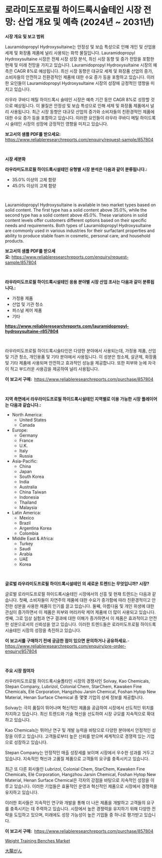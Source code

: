 <p><h1>로라미도프로필 하이드록시술테인 시장 전망: 산업 개요 및 예측 (2024년 ~ 2031년)</h1></p><p><strong>시장 개요 및 보고 범위</strong></p>
<p><p>Lauramidopropyl Hydroxysultaine는 안정성 및 보습 특성으로 인해 개인 및 산업용 세제 및 화장품 제품에 널리 사용되는 화학 물질입니다. Lauramidopropyl Hydroxysultaine 시장은 전체 시장 성장 분석, 최신 시장 동향 및 증가 전망을 포함한 현재 및 미래 전망을 가지고 있습니다. Lauramidopropyl Hydroxysultaine 시장의 예측은 CAGR 8%로 예상됩니다. 최신 시장 동향은 대규모 세제 및 화장품 산업의 증가, 소비자들의 안전하고 친환경적인 제품에 대한 수요 증가 등을 포함하고 있습니다. 이러한 요인들이 Lauramidopropyl Hydroxysultaine 시장의 성장에 긍정적인 영향을 미치고 있습니다.</p><p>라우라 쿠바디 메틸 하이드록시 술테인 시장은 예측 기간 동안 CAGR 8%로 성장할 것으로 예상됩니다. 이 물질은 안정성 및 보습 특성으로 인해 세제 및 화장품 제품에서 널리 사용됩니다. 최근 시장 동향은 대규모 산업의 증가와 소비자들의 친환경적인 제품에 대한 수요 증가 등을 포함하고 있습니다. 이러한 요인들이 라우라 쿠바디 메틸 하이드록시 술테인 시장의 성장에 긍정적인 영향을 미치고 있습니다.</p></p>
<p><strong>보고서의 샘플 PDF를 받으세요:</strong> <a href="https://www.reliableresearchreports.com/enquiry/request-sample/857804">https://www.reliableresearchreports.com/enquiry/request-sample/857804</a></p>
<p>&nbsp;</p>
<p><strong>시장 세분화</strong></p>
<p><strong>라우라미도프로필 하이드록시설테인 유형별 시장 분석은 다음과 같이 분류됩니다.:</strong></p>
<p><ul><li>35.0% 이상의 고체 함량</li><li>45.0% 이상의 고체 함량</li></ul></p>
<p>&nbsp;</p>
<p><p>Lauramidopropyl Hydroxysultaine is available in two market types based on solid content. The first type has a solid content above 35.0%, while the second type has a solid content above 45.0%. These variations in solid content levels offer customers different options based on their specific needs and requirements. Both types of Lauramidopropyl Hydroxysultaine are commonly used in various industries for their surfactant properties and ability to produce stable foam in cosmetic, personal care, and household products.</p></p>
<p><strong>보고서의 샘플 PDF를 받으세요:</strong>&nbsp;<a href="https://www.reliableresearchreports.com/enquiry/request-sample/857804">https://www.reliableresearchreports.com/enquiry/request-sample/857804</a></p>
<p>&nbsp;</p>
<p><strong> 라우라미도프로필 하이드록시설테인 응용 분야별 시장 산업 조사는 다음과 같이 분류됩니다.:</strong></p>
<p><ul><li>가정용 제품</li><li>산업 및 기관 청소</li><li>퍼스널 케어 제품</li><li>기타</li></ul></p>
<p><strong><a href="https://www.reliableresearchreports.com/lauramidopropyl-hydroxysultaine-r857804">https://www.reliableresearchreports.com/lauramidopropyl-hydroxysultaine-r857804</a></strong></p>
<p>&nbsp;</p>
<p><p>라우라미도프로필 하이드록시술타인은 다양한 분야에서 사용되는데, 가정용 제품, 산업 및 기관 청소, 개인용품 및 기타 분야에서 사용됩니다. 이 성분은 청소제, 살균제, 화장품 및 기타 제품에 사용되며 안전하고 효과적인 성능을 제공합니다. 또한 피부와 눈에 자극이 적고 부드러운 사용감을 제공하여 널리 사용됩니다.</p></p>
<p><strong>이 보고서 구매:</strong>&nbsp; <a href="https://www.reliableresearchreports.com/purchase/857804">https://www.reliableresearchreports.com/purchase/857804</a></p>
<p>&nbsp;</p>
<p><strong>지역 측면에서 라우라미도프로필 하이드록시설테인 지역별로 이용 가능한 시장 플레이어는 다음과 같습니다.:</strong></p>
<p><ul>
    <li>
        North America:
        <ul>
            <li>United States</li>
            <li>Canada</li>
        </ul>
    </li>
    <li>
        Europe:
        <ul>
            <li>Germany</li>
            <li>France</li>
            <li>U.K.</li>
            <li>Italy</li>
            <li>Russia</li>
        </ul>
    </li>
    <li>
        Asia-Pacific:
        <ul>
            <li>China</li>
            <li>Japan</li>
            <li>South Korea</li>
            <li>India</li>
            <li>Australia</li>
            <li>China Taiwan</li>
            <li>Indonesia</li>
            <li>Thailand</li>
            <li>Malaysia</li>
        </ul>
    </li>
    <li>
        Latin America:
        <ul>
            <li>Mexico</li>
            <li>Brazil</li>
            <li>Argentina Korea</li>
            <li>Colombia</li>
        </ul>
    </li>
    <li>
        Middle East & Africa:
        <ul>
            <li>Turkey</li>
            <li>Saudi</li>
            <li>Arabia</li>
            <li>UAE</li>
            <li>Korea</li>
        </ul>
    </li>
    </ul></p>
<p>&nbsp;</p>
<p><strong>글로벌 라우라미도프로필 하이드록시설테인 의 새로운 트렌드는 무엇입니까? 시장?</strong></p>
<p><p>글로벌 로라미도프로필 하이드록시술테인 시장에서의 신흥 및 현재 트렌드는 다음과 같습니다. 첫째, 소비자들이 자연주의 제품에 대한 수요가 증가함에 따라 친환경적이고 안전한 성분을 사용한 제품이 인기를 끌고 있습니다. 둘째, 아름다움 및 개인 위생에 대한 관심이 증가하면서 이 제품은 피부와 머리카락 케어 제품에 더 많이 사용되고 있습니다. 셋째, 그로 임상 실험과 연구 결과에 대한 이해가 증가하면서 이 제품은 효과적이고 안전한 성분으로서의 신뢰성을 얻고 있습니다. 이러한 트렌드들은 로라미도프로필 하이드록시술테인 시장의 성장을 촉진하고 있습니다.</p></p>
<p><strong>이 보고서를 구매하기 전에 궁금한 점이 있으면 문의하거나 공유하세요.</strong>- <a href="https://www.reliableresearchreports.com/enquiry/pre-order-enquiry/857804">https://www.reliableresearchreports.com/enquiry/pre-order-enquiry/857804</a></p>
<p>&nbsp;</p>
<p><strong>주요 시장 참여자</strong></p>
<p><p>라우라미도프로필 하이드록시술폴타인 시장의 경쟁사인 Solvay, Kao Chemicals, Stepan Company, Lubrizol, Colonial Chem, StarChem, Kawaken Fine Chemicals, Elé Corporation, Hangzhou Jarsin Chemical, Foshan Hytop New Material, Henan Surface Chemical 중 몇몇 기업의 상세 정보를 제공합니다.</p><p>Solvay는 극히 품질이 뛰어나며 혁신적인 제품을 공급하여 시장에서 선도적인 위치를 차지하고 있습니다. 최신 트렌드와 기술 혁신을 선도하여 시장 규모를 지속적으로 확대하고 있습니다.</p><p>Kao Chemicals는 뛰어난 연구 및 개발 능력을 바탕으로 다양한 분야에서 안정적인 성장을 이루고 있습니다. 고객들로부터 높은 신뢰를 받으며 세계적으로 경쟁력 있는 기업으로 성장하고 있습니다.</p><p>Stepan Company는 안정적인 매출 성장세를 보이며 시장에서 우수한 성과를 거두고 있습니다. 지속적인 혁신과 고품질 제품으로 고객들의 요구를 충족시키고 있습니다.</p><p>최근 또 다른 회사들인 Lubrizol, Colonial Chem, StarChem, Kawaken Fine Chemicals, Elé Corporation, Hangzhou Jarsin Chemical, Foshan Hytop New Material, Henan Surface Chemical은 각자의 강점을 바탕으로 지속적인 성장을 이루고 있습니다. 이러한 기업들은 효율적인 운영과 혁신적인 제품으로 시장에서 경쟁력을 유지하고 있습니다.</p><p>이러한 회사들은 지속적인 연구와 개발을 통해 더 나은 제품을 개발하고 고객들의 요구를 충족시키는 데 주력하고 있습니다. 시장에서 높은 경쟁력을 유지하기 위해 다양한 전략을 도입하고 있으며, 미래에도 성장 가능성이 높은 기업들 중 하나로 평가받고 있습니다.</p></p>
<p><strong>이 보고서 구매:</strong>&nbsp;&nbsp;<a href="https://www.reliableresearchreports.com/purchase/857804">https://www.reliableresearchreports.com/purchase/857804</a></p>
<p><p><a href="https://github.com/WillieWoodard/Market-Research-Report-List-4/blob/main/weight-training-benches-market.md">Weight Training Benches Market</a></p><p><a href="https://github.com/oafhukehf4709715/Market-Research-Report-List-1/blob/main/661672320837.md">大腸がん</a></p></p>